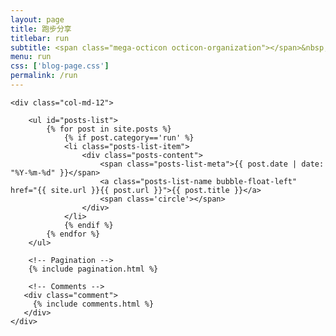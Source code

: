 ```yaml
---
layout: page
title: 跑步分享
titlebar: run
subtitle: <span class="mega-octicon octicon-organization"></span>&nbsp;&nbsp; 马拉松爱好者的世界
menu: run
css: ['blog-page.css']
permalink: /run
---
```


<div class="row">

    <div class="col-md-12">

        <ul id="posts-list">
            {% for post in site.posts %}
                {% if post.category=='run' %}
                <li class="posts-list-item">
                    <div class="posts-content">
                        <span class="posts-list-meta">{{ post.date | date: "%Y-%m-%d" }}</span>
                        <a class="posts-list-name bubble-float-left" href="{{ site.url }}{{ post.url }}">{{ post.title }}</a>
                        <span class='circle'></span>
                    </div>
                </li>
                {% endif %}
            {% endfor %}
        </ul> 

        <!-- Pagination -->
        {% include pagination.html %}

        <!-- Comments -->
       <div class="comment">
         {% include comments.html %}
       </div>
    </div>

</div>
<script>
    $(document).ready(function(){

        // Enable bootstrap tooltip
        $("body").tooltip({ selector: '[data-toggle=tooltip]' });

    });
</script>